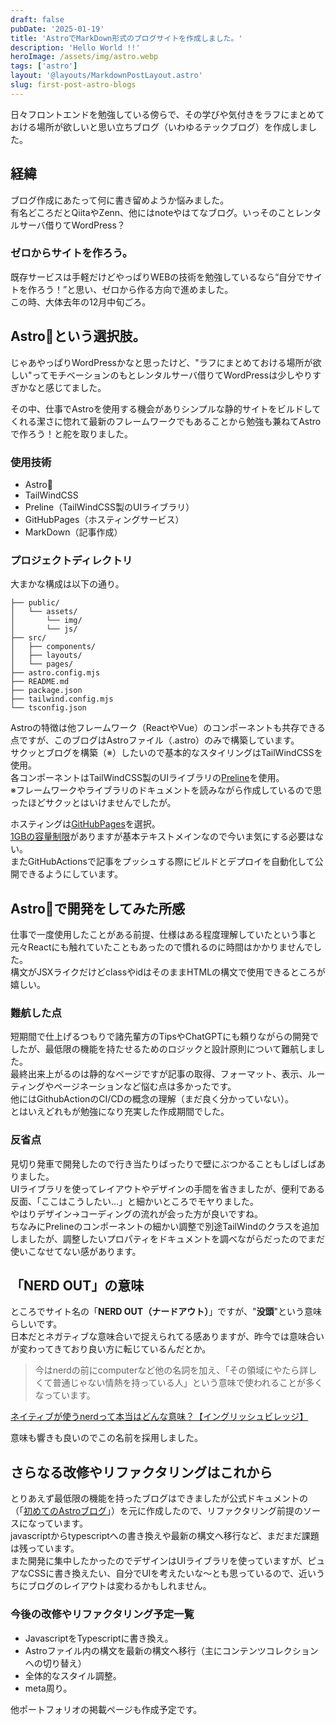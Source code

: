 ```yaml
---
draft: false
pubDate: '2025-01-19'
title: 'AstroでMarkDown形式のブログサイトを作成しました。'
description: 'Hello World !!'
heroImage: /assets/img/astro.webp
tags: ['astro']
layout: '@layouts/MarkdownPostLayout.astro'
slug: first-post-astro-blogs
---
```

日々フロントエンドを勉強している傍らで、その学びや気付きをラフにまとめておける場所が欲しいと思い立ちブログ（いわゆるテックブログ）を作成しました。
## 経緯
ブログ作成にあたって何に書き留めようか悩みました。  
有名どころだとQiitaやZenn、他にはnoteやはてなブログ。いっそのことレンタルサーバ借りてWordPress？
### ゼロからサイトを作ろう。
既存サービスは手軽だけどやっぱりWEBの技術を勉強しているなら“自分でサイトを作ろう！”と思い、ゼロから作る方向で進めました。  
この時、大体去年の12月中旬ごろ。
## Astro🚀という選択肢。
じゃあやっぱりWordPressかなと思ったけど、"ラフにまとめておける場所が欲しい"ってモチベーションのもとレンタルサーバ借りてWordPressは少しやりすぎかなと感じてました。

その中、仕事でAstroを使用する機会がありシンプルな静的サイトをビルドしてくれる潔さに惚れて最新のフレームワークでもあることから勉強も兼ねてAstroで作ろう！と舵を取りました。
### 使用技術
- Astro🚀
- TailWindCSS
- Preline（TailWindCSS製のUIライブラリ）
- GitHubPages（ホスティングサービス）
- MarkDown（記事作成）

### プロジェクトディレクトリ
大まかな構成は以下の通り。
```
├── public/
│   └── assets/
│       └── img/
│       └── js/
├── src/
│   ├── components/
│   ├── layouts/
│   └── pages/
├── astro.config.mjs
├── README.md
├── package.json
├── tailwind.config.mjs
└── tsconfig.json
```

Astroの特徴は他フレームワーク（ReactやVue）のコンポーネントも共存できる点ですが、このブログはAstroファイル（.astro）のみで構築しています。  
サクッとブログを構築（※）したいので基本的なスタイリングはTailWindCSSを使用。  
各コンポーネントはTailWindCSS製のUIライブラリの[Preline](https://preline.co/index.html)を使用。  
※フレームワークやライブラリのドキュメントを読みながら作成しているので思ったほどサクッとはいけませんでしたが。

ホスティングは[GitHubPages](https://docs.github.com/ja/pages)を選択。  
[1GBの容量制限](https://docs.github.com/ja/pages/getting-started-with-github-pages/about-github-pages#github-pages%E3%81%AE%E5%88%A9%E7%94%A8%E4%B8%8A%E3%81%AE%E5%88%B6%E9%99%90)がありますが基本テキストメインなので今いま気にする必要はない。  
またGitHubActionsで記事をプッシュする際にビルドとデプロイを自動化して公開できるようにしています。

## Astro🚀で開発をしてみた所感
仕事で一度使用したことがある前提、仕様はある程度理解していたという事と元々Reactにも触れていたこともあったので慣れるのに時間はかかりませんでした。  
構文がJSXライクだけどclassやidはそのままHTMLの構文で使用できるところが嬉しい。
### 難航した点
短期間で仕上げるつもりで諸先輩方のTipsやChatGPTにも頼りながらの開発でしたが、最低限の機能を持たせるためのロジックと設計原則について難航しました。  
最終出来上がるのは静的なページですが記事の取得、フォーマット、表示、ルーティングやページネーションなど悩む点は多かったです。  
他にはGithubActionのCI/CDの概念の理解（まだ良く分かっていない）。  
とはいえどれもが勉強になり充実した作成期間でした。
### 反省点
見切り発車で開発したので行き当たりばったりで壁にぶつかることもしばしばありました。  
UIライブラリを使ってレイアウトやデザインの手間を省きましたが、便利である反面、「ここはこうしたい...」と細かいところでモヤりました。  
やはりデザイン→コーディングの流れが会った方が良いですね。  
ちなみにPrelineのコンポーネントの細かい調整で別途TailWindのクラスを追加しましたが、調整したいプロパティをドキュメントを調べながらだったのでまだ使いこなせてない感があります。
## 「NERD OUT」の意味
ところでサイト名の「**NERD OUT（ナードアウト）**」ですが、"**没頭**"という意味らしいです。  
日本だとネガティブな意味合いで捉えられてる感ありますが、昨今では意味合いが変わってきており良い方に転じているんだとか。
> 今はnerdの前にcomputerなど他の名詞を加え、「その領域にやたら詳しくて普通じゃない情熱を持っている人」という意味で使われることが多くなっています。  

[ネイティブが使うnerdって本当はどんな意味？【イングリッシュビレッジ】](https://www.english-village.net/articles/blog/%E3%83%8D%E3%82%A4%E3%83%86%E3%82%A3%E3%83%96%E3%81%8C%E4%BD%BF%E3%81%86nerd%E3%81%A3%E3%81%A6%E6%9C%AC%E5%BD%93%E3%81%AF%E3%81%A9%E3%82%93%E3%81%AA%E6%84%8F%E5%91%B3%EF%BC%9F%E3%80%90%E3%82%A4.html)  

意味も響きも良いのでこの名前を採用しました。
## さらなる改修やリファクタリングはこれから
とりあえず最低限の機能を持ったブログはできましたが公式ドキュメントの（「[初めてのAstroブログ](https://docs.astro.build/ja/tutorial/0-introduction/)」）を元に作成したので、リファクタリング前提のソースになっています。  
javascriptからtypescriptへの書き換えや最新の構文へ移行など、まだまだ課題は残っています。  
また開発に集中したかったのでデザインはUIライブラリを使っていますが、ピュアなCSSに書き換えたい、自分でUIを考えたいな～とも思っているので、近いうちにブログのレイアウトは変わるかもしれません。
### 今後の改修やリファクタリング予定一覧
- JavascriptをTypescriptに書き換え。
- Astroファイル内の構文を最新の構文へ移行（主にコンテンツコレクションへの切り替え）
- 全体的なスタイル調整。
- meta周り。

他ポートフォリオの掲載ページも作成予定です。

